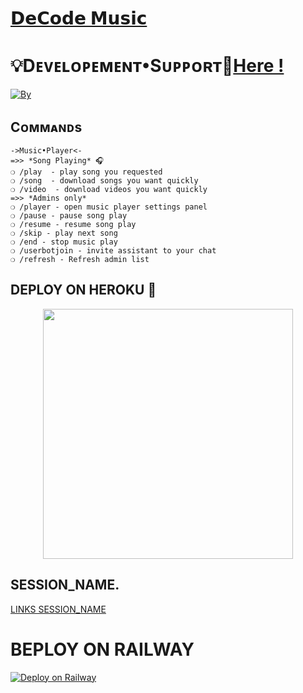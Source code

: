
# [𝗗𝗲𝗖𝗼𝗱𝗲 𝗠𝘂𝘀𝗶𝗰](https://t.me/llllllllllllllllmusic_bot) 



#  💡Dᴇᴠᴇʟᴏᴩᴇᴍᴇɴᴛ•Sᴜᴩᴩᴏʀᴛ👥[Here !](https://t.me/us7a5)

[![By](https://img.shields.io/badge/DeCode%20-Support%20-blue)](https://t.me/TE_GitHub)



## Cᴏᴍᴍᴀɴᴅs
```
->Music•Player<-
=>> *Song Playing* 🎧 
❍ /play  - play song you requested
❍ /song  - download songs you want quickly
❍ /video  - download videos you want quickly
=>> *Admins only*
❍ /player - open music player settings panel
❍ /pause - pause song play
❍ /resume - resume song play
❍ /skip - play next song
❍ /end - stop music play
❍ /userbotjoin - invite assistant to your chat
❍ /refresh - Refresh admin list

```



## DEPLOY ON HEROKU 🚀



<p align="center"><a href="https://heroku.com/deploy?template=https://github.com/C2BoT/music-vodika"><img src="https://img.shields.io/badge/DECODE-HEROKU-blue?style=plastic&logo=heroku&logoColor=yellow"width="400"heigh="8000" /></a></p>

## SESSION_NAME.

[LINKS SESSION_NAME](https://replit.com/@New-YorkYork2/TeamDeeCode)


# BEPLOY ON RAILWAY

[![Deploy on Railway](https://railway.app/button.svg)](https://railway.app/new/template/itXmaG?referralCode=SBzf-5)

